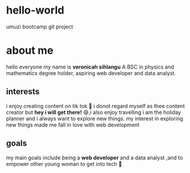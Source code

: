 # hello-world
umuzi bootcamp git project
# about me
hello everyone my name is **veronicah sihlangu**
A BSC in physics and mathematics degree holder, aspiring web developer and data analyst.
## interests 
i enjoy creating content on tik tok 🙂 i donot regard myself as thee content creator but **hey i will get there!** 😄,i also enjoy travelling i am the holiday planner and i always want to explore new things. my interest in exploring new things made me fall in love with web development
## goals
my main goals include  being a **web developer** and a data analyst ,and to empower other young woman to get into tech 🤝
